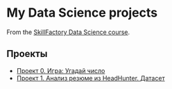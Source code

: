 # My Data Science projects 

From the [SkillFactory Data Science course](https://skillfactory.ru/data-scientist).

## Проекты

* [Проект 0. Игра: Угадай число](https://github.com/Tolkochto/sfds/tree/main/Project_0)
* [Проект 1. Анализ резюме из HeadHunter. ](https://github.com/Tolkochto/sfds/tree/main/PROJECT-1_Анализ_резюме_из_HeadHunter)[Датасет](https://drive.google.com/file/d/13dqMS-vmqw_wC9hQfPDGRasGsqHerZGI/view?usp=sharing)


